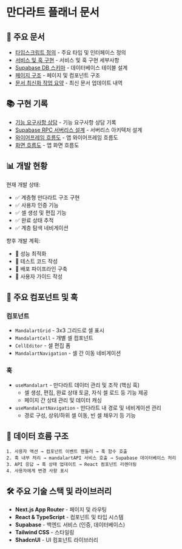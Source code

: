# 만다라트 플래너 문서

## 📝 주요 문서

- [타입스크립트 정의](./TypeScript-정의.md) - 주요 타입 및 인터페이스 정의
- [서비스 및 훅 구현](./Services-Hooks-구현.md) - 서비스 및 훅 구현 세부사항
- [Supabase DB 스키마](./Supabase-DB-Schema.md) - 데이터베이스 테이블 설계
- [페이지 구조](./Cell-Page-구조.md) - 페이지 및 컴포넌트 구조
- [문서 최신화 작업 요약](./문서%20최신화%20작업%20요약.md) - 최신 문서 업데이트 내역

## 📚 구현 기록

- [기능 요구사항 상담](./구현_기록/기능요구사항-상담.md) - 기능 요구사항 상담 기록
- [Supabase RPC 서버리스 설계](./구현_기록/Supabase-RPC-서버리스-설계.md) - 서버리스 아키텍처 설계
- [와이어프레임 흐름도](./구현_기록/와이어프레임-흐름도.md) - 앱 와이어프레임 흐름도
- [화면 흐름도](./구현_기록/화면-흐름도.md) - 앱 화면 흐름도

## 📊 개발 현황

현재 개발 상태:
- ✅ 계층형 만다라트 구조 구현
- ✅ 사용자 인증 기능
- ✅ 셀 생성 및 편집 기능
- ✅ 완료 상태 추적
- ✅ 계층 탐색 네비게이션

향후 개발 계획:
- 🔄 성능 최적화
- 🔄 테스트 코드 작성
- 🔄 배포 파이프라인 구축
- 🔄 사용자 가이드 작성

## 🧩 주요 컴포넌트 및 훅

### 컴포넌트
- `MandalartGrid` - 3x3 그리드로 셀 표시
- `MandalartCell` - 개별 셀 컴포넌트
- `CellEditor` - 셀 편집 폼
- `MandalartNavigation` - 셀 간 이동 네비게이션

### 훅
- `useMandalart` - 만다라트 데이터 관리 및 조작 (핵심 훅)
  - 셀 생성, 편집, 완료 상태 토글, 자식 셀 로드 등 기능 제공
  - 페이지 간 상태 관리 및 데이터 캐싱
- `useMandalartNavigation` - 만다라트 내 경로 및 네비게이션 관리
  - 경로 구성, 상위/하위 셀 이동, 빈 셀 채우기 등 기능

## 🔄 데이터 흐름 구조

```
1. 사용자 액션 → 컴포넌트 이벤트 핸들러 → 훅 함수 호출
2. 훅 내부 처리 → mandalartAPI 서비스 호출 → Supabase 데이터베이스 처리
3. API 응답 → 훅 상태 업데이트 → React 컴포넌트 리렌더링
4. 사용자에게 변경 사항 표시
```

## 🛠️ 주요 기술 스택 및 라이브러리

- **Next.js App Router** - 페이지 및 라우팅
- **React & TypeScript** - 컴포넌트 및 타입 시스템
- **Supabase** - 백엔드 서비스 (인증, 데이터베이스)
- **Tailwind CSS** - 스타일링
- **ShadcnUI** - UI 컴포넌트 라이브러리 